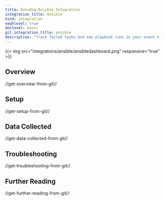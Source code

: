 ```yaml
---
title: Datadog-Ansible Integration
integration_title: Ansible
kind: integration
newhlevel: true
doclevel: basic
git_integration_title: ansible
description: "Track failed tasks and see playbook runs in your event stream."
---
```


{{< img src="integrations/ansible/ansibledashboard.png" responsive="true" >}}

## Overview
//get-overview-from-git//

## Setup
//get-setup-from-git//

## Data Collected
//get-data-collected-from-git//

## Troubleshooting
//get-troubleshooting-from-git//

## Further Reading
//get-further-reading-from-git//
